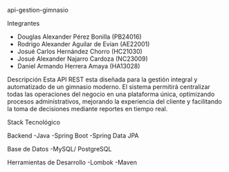  api-gestion-gimnasio

 Integrantes
- Douglas Alexander Pérez Bonilla (PB24016)
- Rodrigo Alexander Aguilar de Evian (AE22001)
- Josué Carlos Hernández Chorro (HC21030)
- Josué Alexander Najarro Cardoza (NC23009)
- Daniel Armando Herrera Amaya (HA13028)

Descripción 
Esta API REST esta diseñada para la gestión integral y automatizado de un gimnasio moderno. El sistema permitirá centralizar todas las operaciones del negocio en una plataforma única, optimizando procesos administrativos, mejorando la experiencia del cliente y facilitando la toma de decisiones mediante reportes en tiempo real.
  
Stack Tecnológico 

Backend
-Java 
-Spring Boot
-Spring Data JPA

Base de Datos
-MySQL/ PostgreSQL

Herramientas de Desarrollo
-Lombok
-Maven



